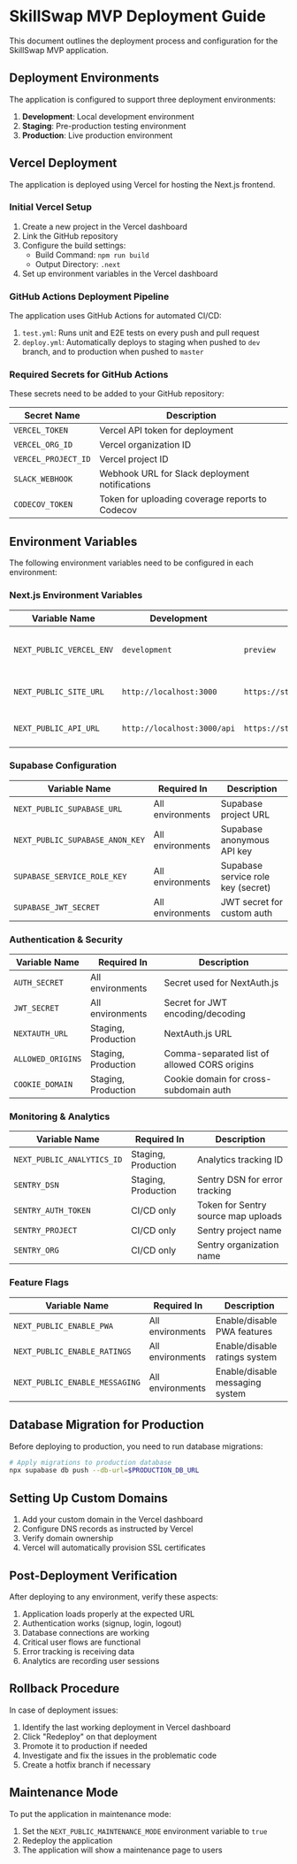 # SkillSwap MVP Deployment Guide

This document outlines the deployment process and configuration for the SkillSwap MVP application.

## Deployment Environments

The application is configured to support three deployment environments:

1. **Development**: Local development environment
2. **Staging**: Pre-production testing environment
3. **Production**: Live production environment

## Vercel Deployment

The application is deployed using Vercel for hosting the Next.js frontend.

### Initial Vercel Setup

1. Create a new project in the Vercel dashboard
2. Link the GitHub repository
3. Configure the build settings:
   - Build Command: `npm run build`
   - Output Directory: `.next`
4. Set up environment variables in the Vercel dashboard

### GitHub Actions Deployment Pipeline

The application uses GitHub Actions for automated CI/CD:

1. `test.yml`: Runs unit and E2E tests on every push and pull request
2. `deploy.yml`: Automatically deploys to staging when pushed to `dev` branch, and to production when pushed to `master`

### Required Secrets for GitHub Actions

These secrets need to be added to your GitHub repository:

| Secret Name | Description |
|-------------|-------------|
| `VERCEL_TOKEN` | Vercel API token for deployment |
| `VERCEL_ORG_ID` | Vercel organization ID |
| `VERCEL_PROJECT_ID` | Vercel project ID |
| `SLACK_WEBHOOK` | Webhook URL for Slack deployment notifications |
| `CODECOV_TOKEN` | Token for uploading coverage reports to Codecov |

## Environment Variables

The following environment variables need to be configured in each environment:

### Next.js Environment Variables

| Variable Name | Development | Staging | Production | Description |
|---------------|------------|---------|------------|-------------|
| `NEXT_PUBLIC_VERCEL_ENV` | `development` | `preview` | `production` | Indicates the current deployment environment |
| `NEXT_PUBLIC_SITE_URL` | `http://localhost:3000` | `https://staging.skillswap.app` | `https://skillswap.app` | The base URL for the application |
| `NEXT_PUBLIC_API_URL` | `http://localhost:3000/api` | `https://staging.skillswap.app/api` | `https://skillswap.app/api` | The API endpoint URL |

### Supabase Configuration

| Variable Name | Required In | Description |
|---------------|-------------|-------------|
| `NEXT_PUBLIC_SUPABASE_URL` | All environments | Supabase project URL |
| `NEXT_PUBLIC_SUPABASE_ANON_KEY` | All environments | Supabase anonymous API key |
| `SUPABASE_SERVICE_ROLE_KEY` | All environments | Supabase service role key (secret) |
| `SUPABASE_JWT_SECRET` | All environments | JWT secret for custom auth |

### Authentication & Security

| Variable Name | Required In | Description |
|---------------|-------------|-------------|
| `AUTH_SECRET` | All environments | Secret used for NextAuth.js |
| `JWT_SECRET` | All environments | Secret for JWT encoding/decoding |
| `NEXTAUTH_URL` | Staging, Production | NextAuth.js URL |
| `ALLOWED_ORIGINS` | Staging, Production | Comma-separated list of allowed CORS origins |
| `COOKIE_DOMAIN` | Staging, Production | Cookie domain for cross-subdomain auth |

### Monitoring & Analytics

| Variable Name | Required In | Description |
|---------------|-------------|-------------|
| `NEXT_PUBLIC_ANALYTICS_ID` | Staging, Production | Analytics tracking ID |
| `SENTRY_DSN` | Staging, Production | Sentry DSN for error tracking |
| `SENTRY_AUTH_TOKEN` | CI/CD only | Token for Sentry source map uploads |
| `SENTRY_PROJECT` | CI/CD only | Sentry project name |
| `SENTRY_ORG` | CI/CD only | Sentry organization name |

### Feature Flags

| Variable Name | Required In | Description |
|---------------|-------------|-------------|
| `NEXT_PUBLIC_ENABLE_PWA` | All environments | Enable/disable PWA features |
| `NEXT_PUBLIC_ENABLE_RATINGS` | All environments | Enable/disable ratings system |
| `NEXT_PUBLIC_ENABLE_MESSAGING` | All environments | Enable/disable messaging system |

## Database Migration for Production

Before deploying to production, you need to run database migrations:

```bash
# Apply migrations to production database
npx supabase db push --db-url=$PRODUCTION_DB_URL
```

## Setting Up Custom Domains

1. Add your custom domain in the Vercel dashboard
2. Configure DNS records as instructed by Vercel
3. Verify domain ownership
4. Vercel will automatically provision SSL certificates

## Post-Deployment Verification

After deploying to any environment, verify these aspects:

1. Application loads properly at the expected URL
2. Authentication works (signup, login, logout)
3. Database connections are working
4. Critical user flows are functional
5. Error tracking is receiving data
6. Analytics are recording user sessions

## Rollback Procedure

In case of deployment issues:

1. Identify the last working deployment in Vercel dashboard
2. Click "Redeploy" on that deployment
3. Promote it to production if needed
4. Investigate and fix the issues in the problematic code
5. Create a hotfix branch if necessary

## Maintenance Mode

To put the application in maintenance mode:

1. Set the `NEXT_PUBLIC_MAINTENANCE_MODE` environment variable to `true`
2. Redeploy the application
3. The application will show a maintenance page to users
